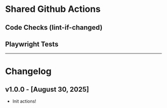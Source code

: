 # Shared Github Actions

## Code Checks (lint-if-changed)

## Playwright Tests

---

# Changelog

## v1.0.0 - [August 30, 2025]

-   Init actions!
